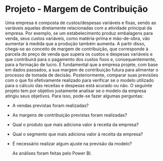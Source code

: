 # Projeto - Margem de Contribuição

  Uma empresa é composta de custos/despesas variáveis e fixas, sendo as variáveis aquelas diretamente relacionadas com a atividade principal da empresa. Por exemplo, se um estabelecimento produz embalagens para venda, seus custos variáveis, como matéria-prima e mão-de-obra, vão aumentar à medida que a produção também aumenta. A partir disso, chega-se ao conceito de margem de contribuição, que corresponde à parcela do preço de venda que supera os custos e despesas variáveis e que contribuirá para o pagamento dos custos fixos e, consequentemente, para a formação de lucro.
  É fundamental que a empresa projete, com base em dados passados, a sua margem de contribuição futura para alimentar o processo de tomada de decisão. Posteriormente, comparar suas previsões com o que foi efetivamente realizado para verificar se o modelo utilizado para o cálculo das receitas e despesas está acurado ou não. O seguinte projeto tem por objetivo justamente analisar se o modelo da empresa atingiu seus objetivos. Para isso, pode-se fazer algumas perguntas:
  
* A vendas previstas foram realizadas?
* As margens de contribuição previstas foram realizadas?
* Qual o produto que mais adiciona valor à receita da empresa?
* Qual o segmento que mais adiciona valor à receita da empresa?
* É necessário realizar algum ajuste na previsão da modelo?

  As análises foram feitas pelo Power BI.
  
  
  
  
  
   
